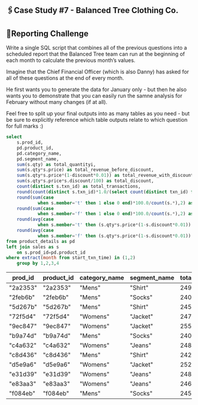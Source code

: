 ## 🖇️Case Study #7 - Balanced Tree Clothing Co.
## 📎Reporting Challenge

 Write a single SQL script that combines all of the previous questions into a scheduled report that the Balanced Tree team can run at the beginning of each month to calculate the previous month’s values.

Imagine that the Chief Financial Officer (which is also Danny) has asked for all of these questions at the end of every month.

He first wants you to generate the data for January only - but then he also wants you to demonstrate that you can easily run the samne analysis for February without many changes (if at all).

Feel free to split up your final outputs into as many tables as you need - but be sure to explicitly reference which table outputs relate to which question for full marks :)
````sql
select 
	s.prod_id,
	pd.product_id,
	pd.category_name,
	pd.segment_name,
	sum(s.qty) as total_quantityi,
	sum(s.qty*s.price) as total_revenue_before_discount,
	sum(s.qty*s.price*(1-discount*0.01)) as total_revenue_with_discount,
	sum(s.qty*s.price*s.discount/100) as total_discount,
	count(distinct s.txn_id) as total_transactions,
	round(count(distinct s.txn_id)*1.0/(select count(distinct txn_id) from sales)*100,2) as penetration,
	round(sum(case 
			when s.member='t' then 1 else 0 end)*100.0/count(s.*),2) as member,
	round(sum(case 
			when s.member='f' then 1 else 0 end)*100.0/count(s.*),2) as non_member,
	round(avg(case
	   		when s.member='t' then (s.qty*s.price*(1-s.discount*0.01)) end),2)	as avg_revenue_member,	
	round(avg(case
	   		when s.member='f' then (s.qty*s.price*(1-s.discount*0.01)) end),2)	as avg_revenue_non_member
from product_details as pd
left join sales as s
	on s.prod_id=pd.product_id
where extract(month from start_txn_time) in (1,2)	
	group by 1,2,3,4
````
| prod_id   | product_id | category_name | segment_name | total_quantity | total_revenue_before_discount | total_revenue_with_discount | total_discount | total_transactions | penetration | member | non_member | avg_revenue_member | avg_revenue_non_member |
|-----------|------------|---------------|--------------|----------------|-------------------------------|-----------------------------|----------------|-------------------|-------------|--------|------------|-------------------|-----------------------|
| "2a2353"  | "2a2353"   | "Mens"        | "Shirt"      | 2495           | 142215                        | 124722.84                   | 17079          | 832               | 33.28       | 62.50  | 37.50      | 149.33            | 150.86                |
| "2feb6b"  | "2feb6b"   | "Mens"        | "Socks"      | 2403           | 69687                         | 61294.69                    | 8002           | 804               | 32.16       | 62.44  | 37.56      | 78.73             | 72.09                 |
| "5d267b"  | "5d267b"   | "Mens"        | "Shirt"      | 2454           | 98160                         | 86148.40                    | 11754          | 811               | 32.44       | 59.80  | 40.20      | 107.33            | 104.59                |
| "72f5d4"  | "72f5d4"   | "Womens"      | "Jacket"     | 2470           | 46930                         | 41147.16                    | 5365           | 822               | 32.88       | 58.39  | 41.61      | 49.11             | 51.38                 |
| "9ec847"  | "9ec847"   | "Womens"      | "Jacket"     | 2554           | 137916                        | 120820.14                   | 16705          | 834               | 33.36       | 62.71  | 37.29      | 143.57            | 147.05                |
| "b9a74d"  | "b9a74d"   | "Mens"        | "Socks"      | 2402           | 40834                         | 35956.02                    | 4517           | 817               | 32.68       | 61.44  | 38.56      | 43.93             | 44.13                 |
| "c4a632"  | "c4a632"   | "Womens"      | "Jeans"      | 2481           | 32253                         | 28300.22                    | 3562           | 824               | 32.96       | 60.92  | 39.08      | 34.80             | 33.64                 |
| "c8d436"  | "c8d436"   | "Mens"        | "Shirt"      | 2425           | 24250                         | 21250.40                    | 2682           | 832               | 33.28       | 58.89  | 41.11      | 25.55             | 25.53                 |
| "d5e9a6"  | "d5e9a6"   | "Womens"      | "Jacket"     | 2521           | 57983                         | 50989.16                    | 6598           | 844               | 33.76       | 59.72  | 40.28      | 59.62             | 61.59                 |
| "e31d39"  | "e31d39"   | "Womens"      | "Jeans"      | 2487           | 24870                         | 21819.70                    | 2730           | 824               | 32.96       | 59.59  | 40.41      | 26.21             | 26.88                 |
| "e83aa3"  | "e83aa3"   | "Womens"      | "Jeans"      | 2462           | 78784                         | 68996.48                    | 9403           | 817               | 32.68       | 60.22  | 39.78      | 83.98             | 85.16                 |
| "f084eb"  | "f084eb"   | "Mens"        | "Socks"      | 2454           | 88344                         | 77530.32                    | 10422          | 834               | 33.36       | 60.19  | 39.81      | 93.03             | 92.86                 |
